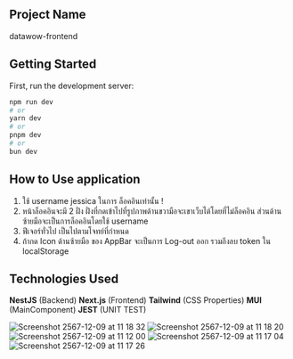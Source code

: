 ## Project Name

datawow-frontend

## Getting Started

First, run the development server:

```bash
npm run dev
# or
yarn dev
# or
pnpm dev
# or
bun dev
```

## How to Use application

1. ใช้ username jessica ในการ ล็อคอินเท่านั้น !
2. หน้าล็อคอินจะมี 2 ฝั่ง ฝั่งที่กดเข้าไปที่รูปภาพด้านขวามือจะเขาเว็บไต์โดยที่ไม่ล็อคอิน ส่วนด้านซ้ายมือจะเป็นการล็อคอินโดยใช้ username
3. ฟีเจอร์ทั่วไป เป็นไปตามโจทย์ที่กำหนด
4. ถ้ากด Icon ด้านซ้ายมือ ของ AppBar จะเป็นการ Log-out ออก รวมถึงลบ token ใน localStorage

## Technologies Used

**NestJS** (Backend)
**Next.js** (Frontend)
**Tailwind** (CSS Properties)
**MUI** (MainComponent)
**JEST** (UNIT TEST)


![Screenshot 2567-12-09 at 11 18 32](https://github.com/user-attachments/assets/33c31d12-cc0a-4bf8-9e8e-38d21b9367a5)
![Screenshot 2567-12-09 at 11 18 20](https://github.com/user-attachments/assets/e09c16ef-e410-446e-9734-4a05e2a78675)
![Screenshot 2567-12-09 at 11 12 00](https://github.com/user-attachments/assets/3a9ce9a8-9733-4ca9-a8e4-1b397b961b57)
![Screenshot 2567-12-09 at 11 17 04](https://github.com/user-attachments/assets/62190c4e-8e29-4611-9ce3-20f07392ed5d)
![Screenshot 2567-12-09 at 11 17 26](https://github.com/user-attachments/assets/3d529e38-115c-46b6-a9b4-99436486a0c8)
